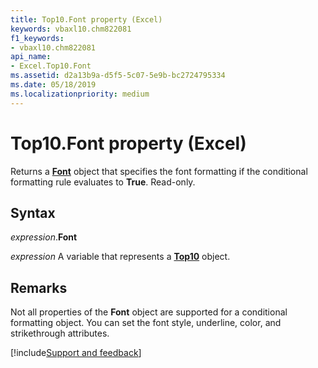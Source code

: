 ```yaml
---
title: Top10.Font property (Excel)
keywords: vbaxl10.chm822081
f1_keywords:
- vbaxl10.chm822081
api_name:
- Excel.Top10.Font
ms.assetid: d2a13b9a-d5f5-5c07-5e9b-bc2724795334
ms.date: 05/18/2019
ms.localizationpriority: medium
---
```



# Top10.Font property (Excel)

Returns a **[Font](Excel.Font(object).md)** object that specifies the font formatting if the conditional formatting rule evaluates to **True**. Read-only.


## Syntax

_expression_.**Font**

_expression_ A variable that represents a **[Top10](Excel.Top10.md)** object.


## Remarks

Not all properties of the **Font** object are supported for a conditional formatting object. You can set the font style, underline, color, and strikethrough attributes.



[!include[Support and feedback](~/includes/feedback-boilerplate.md)]